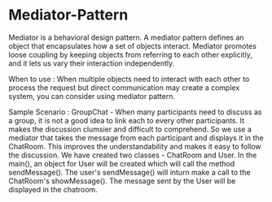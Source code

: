# Mediator-Pattern

Mediator is a behavioral design pattern. A mediator pattern defines an object that encapsulates how a set of objects interact. Mediator promotes loose coupling by keeping objects from referring to each other explicitly, and it lets us vary their interaction independently.

When to use : When multiple objects need to interact with each other to process the request but direct communication may create a complex system, you can consider using mediator pattern.

Sample Scenario : GroupChat - When many participants need to discuss as a group, it is not a good idea to link each to every other participants. It makes the discussion clumsier and difficult to comprehend. So we use a mediator that takes the message from each participant and displays it in the ChatRoom. This improves the understandability and makes it easy to follow the discussion. We have created two classes - ChatRoom and User. In the main(), an object for User will be created which will call the method sendMessage(). The user's sendMessage() will inturn make a call to the ChatRoom's showMessage(). The message sent by the User will be displayed in the chatroom. 

